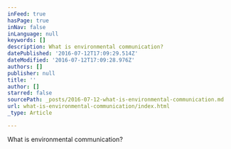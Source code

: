 ```yaml
---
inFeed: true
hasPage: true
inNav: false
inLanguage: null
keywords: []
description: What is environmental communication?
datePublished: '2016-07-12T17:09:29.514Z'
dateModified: '2016-07-12T17:09:28.976Z'
authors: []
publisher: null
title: ''
author: []
starred: false
sourcePath: _posts/2016-07-12-what-is-environmental-communication.md
url: what-is-environmental-communication/index.html
_type: Article

---
```

What is environmental communication?